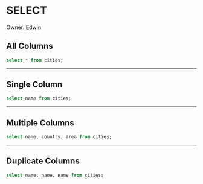 # SELECT

Owner: Edwin

## All Columns

```sql
select * from cities;
```

---

## Single Column

```sql
select name from cities;
```

---

## Multiple Columns

```sql
select name, country, area from cities;
```

---

## Duplicate Columns

```sql
select name, name, name from cities;
```